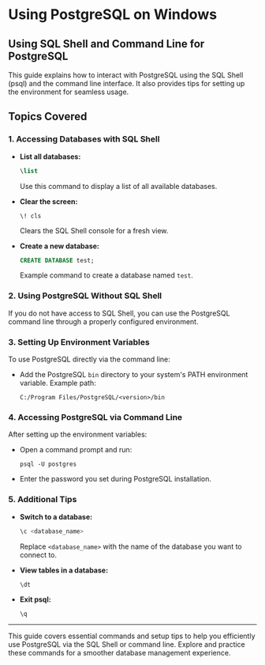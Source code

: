 # Using PostgreSQL on Windows

## Using SQL Shell and Command Line for PostgreSQL

This guide explains how to interact with PostgreSQL using the SQL Shell (psql) and the command line interface. It also provides tips for setting up the environment for seamless usage.

## Topics Covered

### 1. **Accessing Databases with SQL Shell**
- **List all databases:**
  ```sql
  \list
  ```
  Use this command to display a list of all available databases.

- **Clear the screen:**
  ```
  \! cls
  ```
  Clears the SQL Shell console for a fresh view.

- **Create a new database:**
  ```sql
  CREATE DATABASE test;
  ```
  Example command to create a database named `test`.

### 2. **Using PostgreSQL Without SQL Shell**
If you do not have access to SQL Shell, you can use the PostgreSQL command line through a properly configured environment.

### 3. **Setting Up Environment Variables**
To use PostgreSQL directly via the command line:
- Add the PostgreSQL `bin` directory to your system's PATH environment variable.
  Example path:
  ```
  C:/Program Files/PostgreSQL/<version>/bin
  ```

### 4. **Accessing PostgreSQL via Command Line**
After setting up the environment variables:
- Open a command prompt and run:
  ```
  psql -U postgres
  ```
- Enter the password you set during PostgreSQL installation.

### 5. **Additional Tips**
- **Switch to a database:**
  ```sql
  \c <database_name>
  ```
  Replace `<database_name>` with the name of the database you want to connect to.

- **View tables in a database:**
  ```sql
  \dt
  ```

- **Exit psql:**
  ```
  \q
  ```

---

This guide covers essential commands and setup tips to help you efficiently use PostgreSQL via the SQL Shell or command line. Explore and practice these commands for a smoother database management experience.







